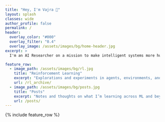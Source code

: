 ```yaml
---
title: "Hey, I'm Vajra 👋"
layout: splash
classes: wide
author_profile: false
permalink: /
header:
  overlay_color: "#000"
  overlay_filter: "0.4"
  overlay_image: /assets/images/bg/home-header.jpg
excerpt: >
  I'm an AI Researcher on a mission to make intelligent systems more human-aligned, adaptive, and grounded in the real world. I write about what I learn — ideas, experiments, and explorations across RL, ML, and Gen AI.

feature_row:
  - image_path: /assets/images/bg/rl.jpg
    title: "Reinforcement Learning"
    excerpt: "Explorations and experiments in agents, environments, and reward-driven learning."
    url: /rl_archive/
  - image_path: /assets/images/bg/posts.jpg
    title: "Posts"
    excerpt: "Notes and thoughts on what I’m learning across ML and beyond."
    url: /posts/
---
```


{% include feature_row %}




<!-- ---
layout: home
author_profile: true
---

**Hey, I'm Vajra** 👋

I'm an AI Researcher on a mission to make intelligent systems more *human-aligned, adaptive, and grounded in the real world*.

I use this space to document what I learn —*ideas*, *experiments*, *failures*, and everything in between.


 -->
